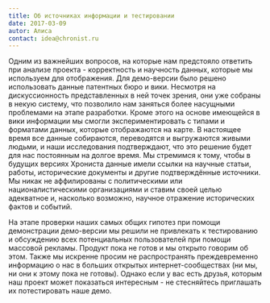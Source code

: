 ```yaml
---
title: Об источниках информации и тестировании
date: 2017-03-09
autor: Алиса
contact: idea@chronist.ru
---
```


Одним из важнейших вопросов, на которые нам предстояло ответить при анализе проекта - корректность и научность данных, которые мы используем для отображения. Для демо-версии было решено использовать данные патентных бюро и вики. Несмотря на дискуссионность представленных в ней точек зрения, они уже собраны в некую систему, что позволило нам заняться более насущными проблемами на этапе разработки. Кроме этого на основе имеющейся в вики информации мы смогли экспериментировать с типами и форматами данных, которые отображаются на карте. В настоящее время все данные собираются, переводятся и выгружаются живыми людьми, и наши исследования подтверждают, что это решение будет для нас постоянным на долгое время. Мы стремимся к тому, чтобы в будущих версиях Хрониста данные имели ссылки на научные статьи, работы, исторические документы и другие подтверждённые источники. Мы никак не аффилированы с политическими или националистическими организациями и ставим своей целью адекватное и, насколько возможно, научное отражение исторических фактов и событий.

На этапе проверки наших самых общих гипотез при помощи демонстрации демо-версии мы решили не привлекать к тестированию и обсуждению всех потенциальных пользователей при помощи массовой рекламы. Продукт пока не готов и мы открыто говорим об этом. Также мы искренне просим не распространять преждевременно информацию о нас в больших открытых интернет-сообществах (ни мы, ни они к этому пока не готовы). Однако если у вас есть друзья, которым наш проект может показаться интересным - не стесняйтесь приглашать их потестировать наше демо.

